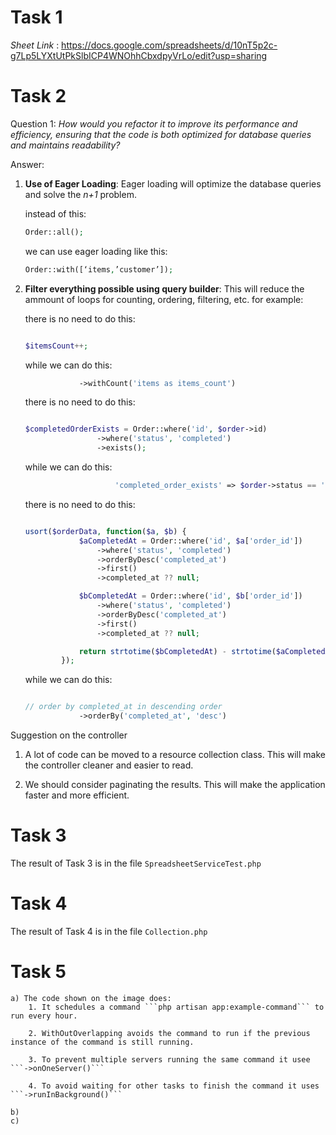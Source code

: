 # Task 1

_Sheet Link_ : https://docs.google.com/spreadsheets/d/10nT5p2c-g7Lp5LYXtUtPkSlbICP4WNOhhCbxdpyVrLo/edit?usp=sharing

# Task 2

Question 1: _How would you refactor it to improve its performance and efficiency, ensuring that the code is both optimized for database queries and maintains readability?_

Answer:

1. **Use of Eager Loading**: Eager loading will optimize the database queries and solve the _n+1_ problem.

    instead of this:

    ```php
    Order::all();

    ```

    we can use eager loading like this:

    ```php
    Order::with([‘items,’customer’]);

    ```

2. **Filter everything possible using query builder**:
   This will reduce the ammount of loops for counting, ordering, filtering, etc. for example:

    there is no need to do this:

    ```php

    $itemsCount++;
    ```

    while we can do this:

    ```php
                ->withCount('items as items_count')

    ```

    there is no need to do this:

    ```php

    $completedOrderExists = Order::where('id', $order->id)
                    ->where('status', 'completed')
                    ->exists();
    ```

    while we can do this:

    ```php
                        'completed_order_exists' => $order->status == 'completed' ? true : false,


    ```

    there is no need to do this:

    ```php

    usort($orderData, function($a, $b) {
                $aCompletedAt = Order::where('id', $a['order_id'])
                    ->where('status', 'completed')
                    ->orderByDesc('completed_at')
                    ->first()
                    ->completed_at ?? null;

                $bCompletedAt = Order::where('id', $b['order_id'])
                    ->where('status', 'completed')
                    ->orderByDesc('completed_at')
                    ->first()
                    ->completed_at ?? null;

                return strtotime($bCompletedAt) - strtotime($aCompletedAt);
            });

    ```

    while we can do this:

    ```php

    // order by completed_at in descending order
                ->orderBy('completed_at', 'desc')

    ```

Suggestion on the controller

1. A lot of code can be moved to a resource collection class. This will make the controller cleaner and easier to read.

2. We should consider paginating the results. This will make the application faster and more efficient.


# Task 3

The result of Task 3 is in the file ```SpreadsheetServiceTest.php```
# Task 4

The result of Task 4 is in the file ```Collection.php```

# Task 5
    a) The code shown on the image does:
        1. It schedules a command ```php artisan app:example-command``` to run every hour.

        2. WithOutOverlapping avoids the command to run if the previous instance of the command is still running.

        3. To prevent multiple servers running the same command it usee ```->onOneServer()```

        4. To avoid waiting for other tasks to finish the command it uses ```->runInBackground()```

    b)
    c)